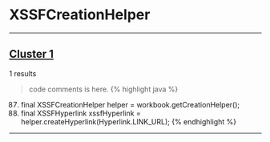 # XSSFCreationHelper

***

## [Cluster 1](./1)
1 results
> code comments is here.
{% highlight java %}
87. final XSSFCreationHelper helper = workbook.getCreationHelper();
88. final XSSFHyperlink xssfHyperlink = helper.createHyperlink(Hyperlink.LINK_URL);
{% endhighlight %}

***

